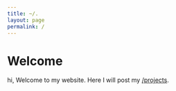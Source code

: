 ```yaml
---
title: ~/.
layout: page
permalink: /
---
```


# Welcome
hi, Welcome to my website. Here I will post my [/projects](/projects).
